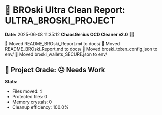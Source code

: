 # 🧹 BROski Ultra Clean Report: ULTRA_BROSKI_PROJECT
**Date:** 2025-06-08 11:35:12
**ChaosGenius OCD Cleaner v2.0** 🧠💜

📁 Moved README_BROski_Report.md to docs/
📁 Moved README_BROski_Report.md to docs/
📁 Moved broski_token_config.json to env/
📁 Moved broski_wallets_SECURE.json to env/

## 🧠 Project Grade: 😐 Needs Work
**Stats:**
- Files moved: 4
- Protected files: 0
- Memory crystals: 0
- Cleanup efficiency: 100.0%